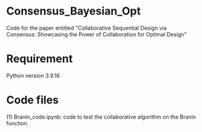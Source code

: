 # Consensus_Bayesian_Opt

Code for the paper entitled "Collaborative Sequential Design via Consensus: Showcasing the Power of Collaboration for Optimal Design"

# Requirement

Python version 3.9.16

# Code files

(1) Branin_code.ipynb: code to test the collaborative algorithm on the Branin function.
